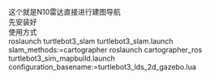 这个就是N10雷达直接进行建图导航  
先安装好  
使用方式  
roslaunch turtlebot3_slam turtlebot3_slam.launch slam_methods:=cartographer
roslaunch cartographer_ros turtlebot3_sim_mapbuild.launch configuration_basename:=turtlebot3_lds_2d_gazebo.lua

